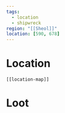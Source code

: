 ```yaml
---
tags:
  - location
  - shipwreck
region: "[[Sheol]]"
location: [590, 678]
---
```

# Location
```meta-bind-embed
[[location-map]]
```
# Loot
